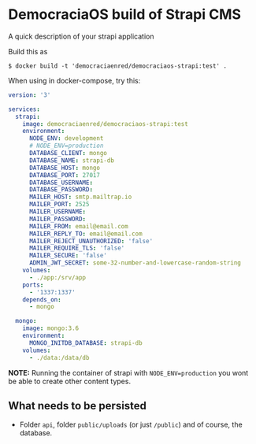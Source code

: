 # DemocraciaOS build of Strapi CMS

A quick description of your strapi application

Build this as

```
$ docker build -t 'democraciaenred/democraciaos-strapi:test' .
```
When using in docker-compose, try this:

```yaml
version: '3'

services:
  strapi:
    image: democraciaenred/democraciaos-strapi:test
    environment:
      NODE_ENV: development
      # NODE_ENV=production
      DATABASE_CLIENT: mongo
      DATABASE_NAME: strapi-db
      DATABASE_HOST: mongo
      DATABASE_PORT: 27017
      DATABASE_USERNAME: 
      DATABASE_PASSWORD:
      MAILER_HOST: smtp.mailtrap.io
      MAILER_PORT: 2525
      MAILER_USERNAME: 
      MAILER_PASSWORD: 
      MAILER_FROM: email@email.com
      MAILER_REPLY_TO: email@email.com
      MAILER_REJECT_UNAUTHORIZED: 'false'
      MAILER_REQUIRE_TLS: 'false'
      MAILER_SECURE: 'false'
      ADMIN_JWT_SECRET: some-32-number-and-lowercase-random-string
    volumes:
      - ./app:/srv/app
    ports:
      - '1337:1337'
    depends_on:
      - mongo

  mongo:
    image: mongo:3.6
    environment:
      MONGO_INITDB_DATABASE: strapi-db
    volumes:
      - ./data:/data/db
```

**NOTE:** Running the container of strapi with `NODE_ENV=production` you wont be able to create other content types. 

## What needs to be persisted

- Folder `api`, folder `public/uploads` (or just `/public`) and of course, the database.